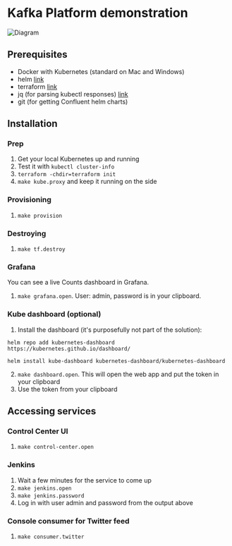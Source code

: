 # Kafka Platform demonstration

![Diagram](diagram.png)

## Prerequisites

- Docker with Kubernetes (standard on Mac and Windows)
- helm [link](https://helm.sh/)
- terraform [link](https://www.terraform.io/)
- jq (for parsing kubectl responses) [link](https://stedolan.github.io/jq/)
- git (for getting Confluent helm charts)

## Installation

### Prep

1. Get your local Kubernetes up and running
2. Test it with `kubectl cluster-info`
3. `terraform -chdir=terraform init`
4. `make kube.proxy` and keep it running on the side

### Provisioning

1. `make provision`

### Destroying

1. `make tf.destroy`


### Grafana
You can see a live Counts dashboard in Grafana.

1. `make grafana.open`. User: admin, password is in your clipboard.


### Kube dashboard (optional)

1. Install the dashboard (it's purposefully not part of the solution):

`helm repo add kubernetes-dashboard https://kubernetes.github.io/dashboard/`

`helm install kube-dashboard kubernetes-dashboard/kubernetes-dashboard`

2. `make dashboard.open`. This will open the web app and put the token in your clipboard
3. Use the token from your clipboard

## Accessing services

### Control Center UI

1. `make control-center.open`


### Jenkins

1. Wait a few minutes for the service to come up
2. `make jenkins.open`
3. `make jenkins.password`
4. Log in with user admin and password from the output above

### Console consumer for Twitter feed

1. `make consumer.twitter`
